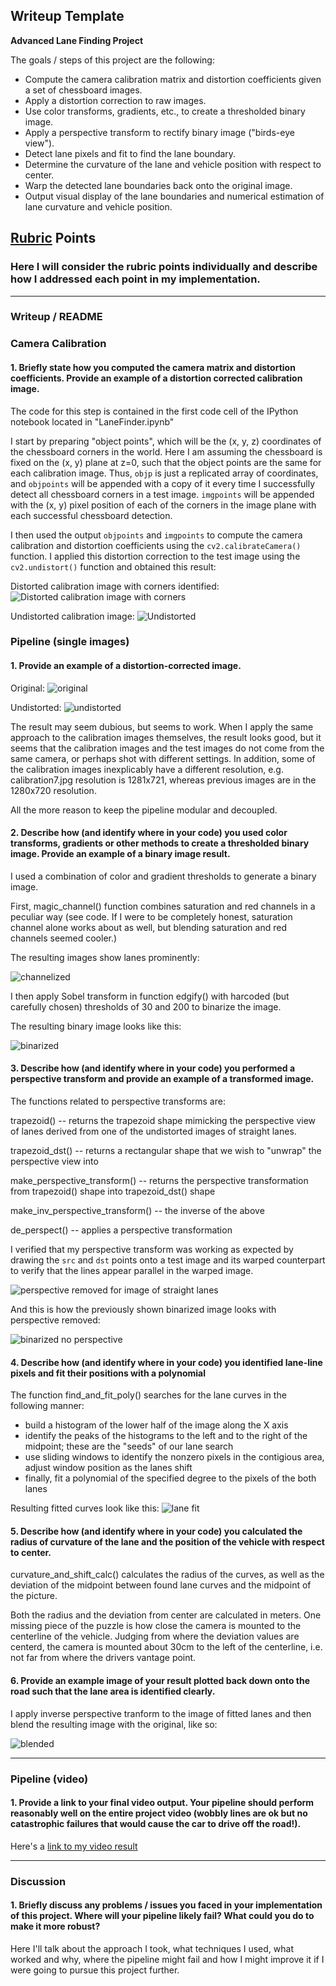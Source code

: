 ## Writeup Template

**Advanced Lane Finding Project**

The goals / steps of this project are the following:

* Compute the camera calibration matrix and distortion coefficients given a set of chessboard images.
* Apply a distortion correction to raw images.
* Use color transforms, gradients, etc., to create a thresholded binary image.
* Apply a perspective transform to rectify binary image ("birds-eye view").
* Detect lane pixels and fit to find the lane boundary.
* Determine the curvature of the lane and vehicle position with respect to center.
* Warp the detected lane boundaries back onto the original image.
* Output visual display of the lane boundaries and numerical estimation of lane curvature and vehicle position.

[//]: # (Image References)

[corners]: ./output_images/corners1.jpg "With corners shown"
[undist]: ./output_images/calibration_undist1.jpg "Undistorted"
[test]: ./test_images/test3.jpg "Road Image Test 1"
[test_undist]: ./output_images/undist_test3.jpg "Road Image Test 1 Undistorted"

[test_magic]: ./output_images/magic_test3.jpg "Road Image Test 3 Channel mix"
[test_edgy]: ./output_images/edgy_test3.jpg "Road Image Test 3 Binarized"
[test_edgy_unwrap]: ./output_images/edgy_unwarp_test3.jpg "Road Image Test 3 Binarized, No persepctive"

[lane_fit]: ./output_images/lane_test3.jpg "Road Image Test 3 Lane fit"
[blended]: ./output_images/blended_test3.jpg "Road Image Test 3 Blended"


[de_perspect]: ./output_images/de_perspect_straight_lines1.jpg "Perspective removed"



## [Rubric](https://review.udacity.com/#!/rubrics/571/view) Points

### Here I will consider the rubric points individually and describe how I addressed each point in my implementation.

---

### Writeup / README

### Camera Calibration

#### 1. Briefly state how you computed the camera matrix and distortion coefficients. Provide an example of a distortion corrected calibration image.

The code for this step is contained in the first code cell of the IPython notebook located in "LaneFinder.ipynb"

I start by preparing "object points", which will be the (x, y, z) coordinates of the chessboard corners in the world. Here I am assuming the chessboard is fixed on the (x, y) plane at z=0, such that the object points are the same for each calibration image.  Thus, `objp` is just a replicated array of coordinates, and `objpoints` will be appended with a copy of it every time I successfully detect all chessboard corners in a test image.  `imgpoints` will be appended with the (x, y) pixel position of each of the corners in the image plane with each successful chessboard detection.

I then used the output `objpoints` and `imgpoints` to compute the camera calibration and distortion coefficients using the `cv2.calibrateCamera()` function.  I applied this distortion correction to the test image using the `cv2.undistort()` function and obtained this result:

Distorted calibration image with corners identified:
![Distorted calibration image with corners][corners]

Undistorted calibration image:
![Undistorted][undist]


### Pipeline (single images)

#### 1. Provide an example of a distortion-corrected image.

Original:
![original][test]

Undistorted:
![undistorted][test_undist]

The result may seem dubious, but seems to work. When I apply the same approach to the calibration images themselves, the result looks good, but it seems that the calibration images and the test images do not come from the same camera, or perhaps shot with different settings. In addition, some of the calibration images inexplicably have a different resolution, e.g. calibration7.jpg resolution is 1281x721, whereas previous images are in the 1280x720 resolution.

All the more reason to keep the pipeline modular and decoupled.

#### 2. Describe how (and identify where in your code) you used color transforms, gradients or other methods to create a thresholded binary image.  Provide an example of a binary image result.

I used a combination of color and gradient thresholds to generate a binary image.

First, magic_channel() function combines saturation and red channels in a peculiar way (see code. If I were to be completely honest, saturation channel alone works about as well, but blending saturation and red channels seemed cooler.)

The resulting images show lanes prominently:

![channelized][test_magic]

I then apply Sobel transform in function edgify() with harcoded (but carefully chosen) thresholds of 30 and 200 to binarize the image.

The resulting binary image looks like this:

![binarized][test_edgy]


#### 3. Describe how (and identify where in your code) you performed a perspective transform and provide an example of a transformed image.

The functions related to perspective transforms are:

trapezoid() -- returns the trapezoid shape mimicking the perspective view of lanes derived from one of the undistorted images of straight lanes.

trapezoid_dst() -- returns a rectangular shape that we wish to "unwrap" the perspective view into

make_perspective_transform() -- returns the perspective transformation from trapezoid() shape into trapezoid_dst() shape

make_inv_perspective_transform() -- the inverse of the above

de_perspect() -- applies a perspective transformation

I verified that my perspective transform was working as expected by drawing the `src` and `dst` points onto a test image and its warped counterpart to verify that the lines appear parallel in the warped image.

![perspective removed for image of straight lanes][de_perspect]

And this is how the previously shown binarized image looks with perspective removed:

![binarized no perspective][test_edgy_unwrap]


#### 4. Describe how (and identify where in your code) you identified lane-line pixels and fit their positions with a polynomial

The function find_and_fit_poly() searches for the lane curves in the following manner:

- build a histogram of the lower half of the image along the X axis
- identify the peaks of the histograms to the left and to the right of the midpoint; these are the "seeds" of our lane search
- use sliding windows to identify the nonzero pixels in the contigious area, adjust window position as the lanes shift
- finally, fit a polynomial of the specified degree to the pixels of the both lanes

Resulting fitted curves look like this:
![lane fit][lane_fit]

#### 5. Describe how (and identify where in your code) you calculated the radius of curvature of the lane and the position of the vehicle with respect to center.

curvature_and_shift_calc() calculates the radius of the curves, as well as the deviation of the midpoint between found lane curves and the midpoint of the picture.

Both the radius and the deviation from center are calculated in meters. One missing piece of the puzzle is how close the camera is mounted to the centerline of the vehicle. Judging from where the deviation values are centerd, the camera is mounted about 30cm to the left of the centerline, i.e. not far from where the drivers vantage point.


#### 6. Provide an example image of your result plotted back down onto the road such that the lane area is identified clearly.

I apply inverse perspective tranform to the image of fitted lanes and then blend the resulting image with the original, like so:

![blended][blended]

---

### Pipeline (video)

#### 1. Provide a link to your final video output.  Your pipeline should perform reasonably well on the entire project video (wobbly lines are ok but no catastrophic failures that would cause the car to drive off the road!).

Here's a [link to my video result](./project_video.mp4)

---

### Discussion

#### 1. Briefly discuss any problems / issues you faced in your implementation of this project.  Where will your pipeline likely fail?  What could you do to make it more robust?

Here I'll talk about the approach I took, what techniques I used, what worked and why, where the pipeline might fail and how I might improve it if I were going to pursue this project further.
